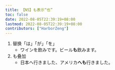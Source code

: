 ```yaml
---
title: 【N5】も表示“也”
toc: false
date: 2022-08-05T22:39:19+08:00
lastmod: 2022-08-05T22:39:19+08:00
contributors: ["HarborZeng"]
---
```


1. 替换「は」「が」「を」
   - ワインを飲みです。ビール**も**飲みます。
2. も叠加
   - 日本へ行きました、アメリカ**へも**行きました。

